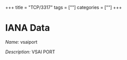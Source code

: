 +++
title = "TCP/3317"
tags = [""]
categories = [""]
+++

# IANA Data

_Name:_ vsaiport

_Description:_ VSAI PORT

